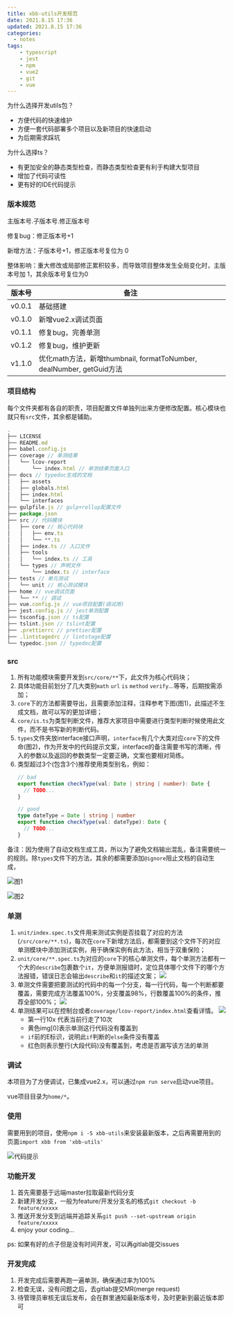 ```yaml
---
title: xbb-utils开发规范
date: 2021.8.15 17:36
updated: 2021.8.15 17:36
categories: 
  - notes
tags:
	- typescript
	- jest
	- npm
	- vue2
	- git
	- vue
---
```

为什么选择开发utils包？

- 方便代码的快速维护
- 方便一套代码部署多个项目以及新项目的快速启动
- 为后期需求踩坑
<!-- more -->
为什么选择ts？

- 有更加安全的静态类型检查，而静态类型检查更有利于构建大型项目
- 增加了代码可读性
- 更有好的IDE代码提示

### 版本规范

主版本号.子版本号.修正版本号

修复bug：修正版本号+1

新增方法：子版本号+1，修正版本号复位为 0

整体影响：重大修改或局部修正累积较多，而导致项目整体发生全局变化时，主版本号加 1，其余版本号复位为0

|版本号|备注|
|---|---|
|v0.0.1|基础搭建|
|v0.1.0|新增vue2.x调试页面|
|v0.1.1|修复bug，完善单测|
|v0.1.2|修复bug，维护更新|
|v1.1.0|优化math方法，新增thumbnail, formatToNumber, dealNumber, getGuid方法|



### 项目结构

每个文件夹都有各自的职责，项目配置文件单独列出来方便修改配置。核心模块也就只有`src`文件，其余都是辅助。

```JavaScript
.
├── LICENSE
├── README.md
├── babel.config.js
├── coverage // 单测结果
│   └── lcov-report
│       └── index.html // 单测结果页面入口
├── docs // typedoc生成的文档
│   ├── assets
│   ├── globals.html
│   ├── index.html
│   └── interfaces
├── gulpfile.js // gulp+rollup配置文件
├── package.json
├── src // 代码模块
│   ├── core // 核心代码块
│   │   ├── env.ts
│   │   └── **.ts
│   ├── index.ts // 入口文件
│   ├── tools
│   │   └── index.ts // 工具
│   └── types // 声明文件
│       └── index.ts // interface
├── tests // 单元测试
│   └── unit // 核心测试模块
├── home // vue调试页面
│   └── ** // 调试
├── vue.config.js // vue项目配置(调试用)
├── jest.config.js // jest单测配置
├── tsconfig.json // ts配置
├── tslint.json // tslint配置
├── .prettierrc // prettier配置
├── .lintstagedrc // lintstage配置
└── typedoc.json // typedoc配置

```


### src

1. 所有功能模块需要开发到`src/core/**`下，此文件为核心代码块；
2. 具体功能目前划分了几大类别`math` `url` `is` `method` `verify`...等等，后期按需添加；
3. `core`下的方法都需要导出，且需要添加注释，注释参考下图(图1)，此描述不生成文档，故可以写的更加详细；
4. `core/is.ts`为类型判断文件，推荐大家项目中需要进行类型判断时候使用此文件，而不是书写新的判断代码。
5. `types`文件夹放interface接口声明，`interface`有几个大类对应`core`下的文件命(图2)，作为开发中的代码提示文案，interface的备注需要书写的清晰，传入的参数以及返回的参数类型一定要正确，文案也要相对简练。
6. 类型超过3个(包含3个)推荐使用类型别名，例如：
	```TypeScript
	// bad
	export function checkType(val: Date | string | number): Date {
	  // TODO...
	}
	
	// good
	type dateType = Date | string | number
	export function checkType(val: dateType): Date {
	  // TODO...
	}
	```
	

备注：因为使用了自动文档生成工具，所以为了避免文档输出混乱，备注需要统一的规则。除`types`文件下的方法，其余的都需要添加`@ignore`阻止文档的自动生成，

![图1](/doc-assets/202112221047229.png)

![图2](/doc-assets/202112221047515.png)

### 单测

1. `unit/index.spec.ts`文件用来测试实例是否挂载了对应的方法(`/src/core/**.ts`)，每次在`core`下新增方法后，都需要到这个文件下的对应单测模块中添加测试实例，用于确保实例有此方法，相当于双重保险；
2. `unit/core/**.spec.ts`为对应的`core`下的核心单测文件，每个单测方法都有一个大的`describe`包裹数个`it`，方便单测报错时，定位具体哪个文件下的哪个方法报错，错误日志会输出`describe`和`it`的描述文案；
	![](/doc-assets/202112221047549.png)
3. 单测文件需要把要测试的代码中的每一个分支，每一行代码，每一个判断都要覆盖，需要完成方法覆盖100%，分支覆盖98%，行数覆盖100%的条件，推荐全部100%；
	![](/doc-assets/202112221047925.png)
4. 单测结果可以在控制台或者`coverage/lcov-report/index.html`查看详情。
	![](/doc-assets/202112221047418.png)
	- 第一行10x 代表当前行走了10次
	- 黄色img[0]表示单测这行代码没有覆盖到
	- `if`前的E标识，说明此`if`判断的`else`条件没有覆盖
	- 红色则表示整行(大段代码)没有覆盖到，考虑是否漏写该方法的单测

### 调试

本项目为了方便调试，已集成vue2.x，可以通过`npm run serve`启动vue项目。

vue项目目录为`home/*`。

### 使用

需要用到的项目，使用`npm i -S xbb-utils`来安装最新版本，之后再需要用到的页面`import xbb from 'xbb-utils'`

![代码提示](/doc-assets/202112221047096.png)

### 功能开发

1. 首先需要基于远端master拉取最新代码分支
2. 新建开发分支，一般为feature/开发分支名的格式`git checkout -b feature/xxxxx`
3. 推送开发分支到远端并追踪关系`git push --set-upstream origin feature/xxxxx`
4. enjoy your coding...

ps: 如果有好的点子但是没有时间开发，可以再gitlab提交issues

### 开发完成

1. 开发完成后需要再跑一遍单测，确保通过率为100%
2. 检查无误，没有问题之后，去gitlab提交MR(merge request)
3. 待管理员审核无误后发布，会在群里通知最新版本号，及时更新到最近版本即可



